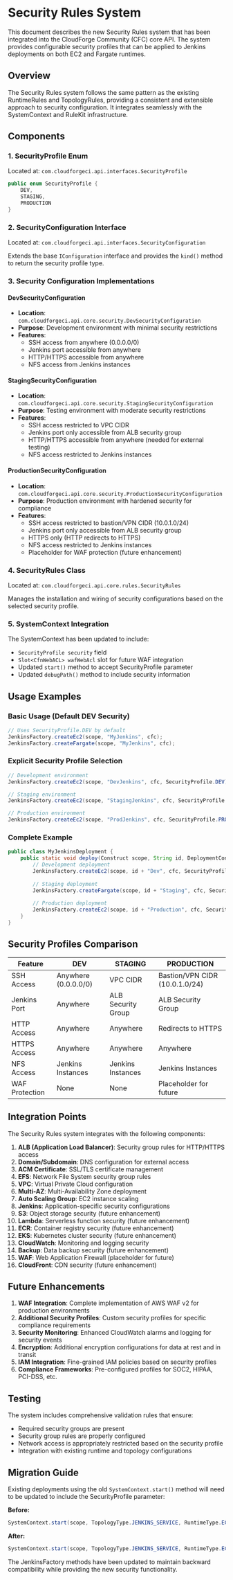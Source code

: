 # Security Rules System

This document describes the new Security Rules system that has been integrated into the CloudForge Community (CFC) core API. The system provides configurable security profiles that can be applied to Jenkins deployments on both EC2 and Fargate runtimes.

## Overview

The Security Rules system follows the same pattern as the existing RuntimeRules and TopologyRules, providing a consistent and extensible approach to security configuration. It integrates seamlessly with the SystemContext and RuleKit infrastructure.

## Components

### 1. SecurityProfile Enum
Located at: `com.cloudforgeci.api.interfaces.SecurityProfile`

```java
public enum SecurityProfile { 
    DEV, 
    STAGING, 
    PRODUCTION 
}
```

### 2. SecurityConfiguration Interface
Located at: `com.cloudforgeci.api.interfaces.SecurityConfiguration`

Extends the base `IConfiguration` interface and provides the `kind()` method to return the security profile type.

### 3. Security Configuration Implementations

#### DevSecurityConfiguration
- **Location**: `com.cloudforgeci.api.core.security.DevSecurityConfiguration`
- **Purpose**: Development environment with minimal security restrictions
- **Features**:
  - SSH access from anywhere (0.0.0.0/0)
  - Jenkins port accessible from anywhere
  - HTTP/HTTPS accessible from anywhere
  - NFS access from Jenkins instances

#### StagingSecurityConfiguration
- **Location**: `com.cloudforgeci.api.core.security.StagingSecurityConfiguration`
- **Purpose**: Testing environment with moderate security restrictions
- **Features**:
  - SSH access restricted to VPC CIDR
  - Jenkins port only accessible from ALB security group
  - HTTP/HTTPS accessible from anywhere (needed for external testing)
  - NFS access restricted to Jenkins instances

#### ProductionSecurityConfiguration
- **Location**: `com.cloudforgeci.api.core.security.ProductionSecurityConfiguration`
- **Purpose**: Production environment with hardened security for compliance
- **Features**:
  - SSH access restricted to bastion/VPN CIDR (10.0.1.0/24)
  - Jenkins port only accessible from ALB security group
  - HTTPS only (HTTP redirects to HTTPS)
  - NFS access restricted to Jenkins instances
  - Placeholder for WAF protection (future enhancement)

### 4. SecurityRules Class
Located at: `com.cloudforgeci.api.core.rules.SecurityRules`

Manages the installation and wiring of security configurations based on the selected security profile.

### 5. SystemContext Integration

The SystemContext has been updated to include:
- `SecurityProfile security` field
- `Slot<CfnWebACL> wafWebAcl` slot for future WAF integration
- Updated `start()` method to accept SecurityProfile parameter
- Updated `debugPath()` method to include security information

## Usage Examples

### Basic Usage (Default DEV Security)
```java
// Uses SecurityProfile.DEV by default
JenkinsFactory.createEc2(scope, "MyJenkins", cfc);
JenkinsFactory.createFargate(scope, "MyJenkins", cfc);
```

### Explicit Security Profile Selection
```java
// Development environment
JenkinsFactory.createEc2(scope, "DevJenkins", cfc, SecurityProfile.DEV);

// Staging environment
JenkinsFactory.createEc2(scope, "StagingJenkins", cfc, SecurityProfile.STAGING);

// Production environment
JenkinsFactory.createEc2(scope, "ProdJenkins", cfc, SecurityProfile.PRODUCTION);
```

### Complete Example
```java
public class MyJenkinsDeployment {
    public static void deploy(Construct scope, String id, DeploymentContext cfc) {
        // Development deployment
        JenkinsFactory.createEc2(scope, id + "Dev", cfc, SecurityProfile.DEV);
        
        // Staging deployment
        JenkinsFactory.createFargate(scope, id + "Staging", cfc, SecurityProfile.STAGING);
        
        // Production deployment
        JenkinsFactory.createEc2(scope, id + "Production", cfc, SecurityProfile.PRODUCTION);
    }
}
```

## Security Profiles Comparison

| Feature | DEV | STAGING | PRODUCTION |
|---------|-----|---------|------------|
| SSH Access | Anywhere (0.0.0.0/0) | VPC CIDR | Bastion/VPN CIDR (10.0.1.0/24) |
| Jenkins Port | Anywhere | ALB Security Group | ALB Security Group |
| HTTP Access | Anywhere | Anywhere | Redirects to HTTPS |
| HTTPS Access | Anywhere | Anywhere | Anywhere |
| NFS Access | Jenkins Instances | Jenkins Instances | Jenkins Instances |
| WAF Protection | None | None | Placeholder for future |

## Integration Points

The Security Rules system integrates with the following components:

1. **ALB (Application Load Balancer)**: Security group rules for HTTP/HTTPS access
2. **Domain/Subdomain**: DNS configuration for external access
3. **ACM Certificate**: SSL/TLS certificate management
4. **EFS**: Network File System security group rules
5. **VPC**: Virtual Private Cloud configuration
6. **Multi-AZ**: Multi-Availability Zone deployment
7. **Auto Scaling Group**: EC2 instance scaling
8. **Jenkins**: Application-specific security configurations
9. **S3**: Object storage security (future enhancement)
10. **Lambda**: Serverless function security (future enhancement)
11. **ECR**: Container registry security (future enhancement)
12. **EKS**: Kubernetes cluster security (future enhancement)
13. **CloudWatch**: Monitoring and logging security
14. **Backup**: Data backup security (future enhancement)
15. **WAF**: Web Application Firewall (placeholder for future)
16. **CloudFront**: CDN security (future enhancement)

## Future Enhancements

1. **WAF Integration**: Complete implementation of AWS WAF v2 for production environments
2. **Additional Security Profiles**: Custom security profiles for specific compliance requirements
3. **Security Monitoring**: Enhanced CloudWatch alarms and logging for security events
4. **Encryption**: Additional encryption configurations for data at rest and in transit
5. **IAM Integration**: Fine-grained IAM policies based on security profiles
6. **Compliance Frameworks**: Pre-configured profiles for SOC2, HIPAA, PCI-DSS, etc.

## Testing

The system includes comprehensive validation rules that ensure:
- Required security groups are present
- Security group rules are properly configured
- Network access is appropriately restricted based on the security profile
- Integration with existing runtime and topology configurations

## Migration Guide

Existing deployments using the old `SystemContext.start()` method will need to be updated to include the SecurityProfile parameter:

**Before:**
```java
SystemContext.start(scope, TopologyType.JENKINS_SERVICE, RuntimeType.EC2, cfc);
```

**After:**
```java
SystemContext.start(scope, TopologyType.JENKINS_SERVICE, RuntimeType.EC2, SecurityProfile.DEV, cfc);
```

The JenkinsFactory methods have been updated to maintain backward compatibility while providing the new security functionality.
